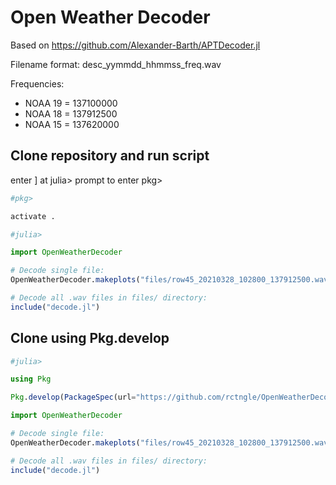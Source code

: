 # Open Weather Decoder

Based on https://github.com/Alexander-Barth/APTDecoder.jl

Filename format: desc_yymmdd_hhmmss_freq.wav

Frequencies:
- NOAA 19 = 137100000
- NOAA 18 = 137912500
- NOAA 15 = 137620000

## Clone repository and run script

enter ] at julia> prompt to enter pkg>

```julia
#pkg>

activate .

#julia>

import OpenWeatherDecoder

# Decode single file:
OpenWeatherDecoder.makeplots("files/row45_20210328_102800_137912500.wav","NOAA 18")

# Decode all .wav files in files/ directory:
include("decode.jl")
```

## Clone using Pkg.develop

```julia
#julia>

using Pkg

Pkg.develop(PackageSpec(url="https://github.com/rctngle/OpenWeatherDecoder"))

import OpenWeatherDecoder

# Decode single file:
OpenWeatherDecoder.makeplots("files/row45_20210328_102800_137912500.wav","NOAA 18")

# Decode all .wav files in files/ directory:
include("decode.jl")

```

